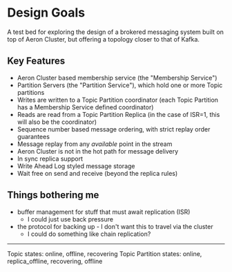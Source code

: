 # Design Goals

A test bed for exploring the design of a brokered messaging system built on top of Aeron Cluster,
but offering a topology closer to that of Kafka.

## Key Features

- Aeron Cluster based membership service (the "Membership Service")
- Partition Servers (the "Partition Service"), which hold one or more Topic partitions
- Writes are written to a Topic Partition coordinator (each Topic Partition has a Membership Service defined
  coordinator)
- Reads are read from a Topic Partition Replica (in the case of ISR=1, this will also be the coordinator)
- Sequence number based message ordering, with strict replay order guarantees
- Message replay from any _available_ point in the stream
- Aeron Cluster is not in the hot path for message delivery
- In sync replica support
- Write Ahead Log styled message storage
- Wait free on send and receive (beyond the replica rules)

## Things bothering me

- buffer management for stuff that must await replication (ISR)
    - I could just use back pressure
- the protocol for backing up - I don't want this to travel via the cluster
    - I could do something like chain replication?

---

Topic states: online, offline, recovering
Topic Partition states: online, replica_offline, recovering, offline
